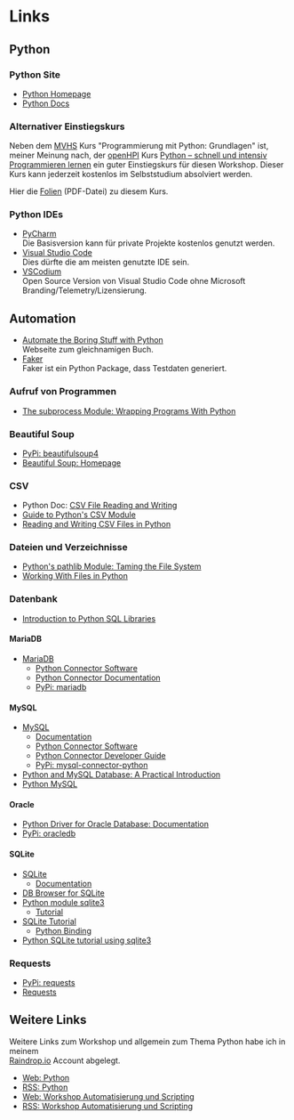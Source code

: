 # Links

## Python
### Python Site
* [Python Homepage](https://python.org)
* [Python Docs](https://docs.python.org/3/)

### Alternativer Einstiegskurs
Neben dem [MVHS](https://www.mvhs.de/) Kurs
"Programmierung mit Python: Grundlagen" ist,
meiner Meinung nach, der 
[openHPI](https://open.hpi.de/) Kurs [Python – schnell und intensiv Programmieren lernen](https://open.hpi.de/courses/python2024)
ein guter Einstiegskurs für diesen Workshop.
Dieser Kurs kann jederzeit kostenlos im
Selbststudium absolviert werden.

Hier die [Folien](./PyMOOC.pdf) (PDF-Datei) zu diesem
Kurs.

### Python IDEs
* [PyCharm](https://www.jetbrains.com/pycharm/download)  
  Die Basisversion kann für private Projekte kostenlos
  genutzt werden.
* [Visual Studio Code](https://code.visualstudio.com/download)  
  Dies dürfte die am meisten genutzte IDE sein.
* [VSCodium](https://github.com/VSCodium/vscodium/releases)  
  Open Source Version von Visual Studio Code ohne 
  Microsoft Branding/Telemetry/Lizensierung.

## Automation
* [Automate the Boring Stuff with Python](https://automatetheboringstuff.com)  
  Webseite zum gleichnamigen Buch.
* [Faker](https://faker.readthedocs.io/en/master/)  
  Faker ist ein Python Package, dass Testdaten generiert.

### Aufruf von Programmen
* [The subprocess Module: Wrapping Programs With Python](https://realpython.com/python-subprocess)

### Beautiful Soup
* [PyPi: beautifulsoup4](https://pypi.org/project/beautifulsoup4/)
* [Beautiful Soup: Homepage](https://www.crummy.com/software/BeautifulSoup/)

### CSV
* Python Doc: [CSV File Reading and Writing](https://docs.python.org/3.12/library/csv.html)
* [Guide to Python's CSV Module](https://dev.to/devasservice/guide-to-pythons-csv-module-32ie)
* [Reading and Writing CSV Files in Python](https://realpython.com/python-csv/)

### Dateien und Verzeichnisse
* [Python's pathlib Module: Taming the File System](https://realpython.com/python-pathlib/)
* [Working With Files in Python](https://realpython.com/working-with-files-in-python/)

### Datenbank
* [Introduction to Python SQL Libraries](https://realpython.com/python-sql-libraries/)

#### MariaDB
* [MariaDB](https://mariadb.org/)
    * [Python Connector Software](https://mariadb.org/connector-python/all-releases/)
    * [Python Connector Documentation](https://mariadb-corporation.github.io/mariadb-connector-python/)
    * [PyPi: mariadb](https://pypi.org/project/mariadb/)

#### MySQL
* [MySQL](https://www.mysql.com/)
    * [Documentation](https://dev.mysql.com/doc/)
    * [Python Connector Software](https://dev.mysql.com/downloads/connector/python/)
    * [Python Connector Developer Guide](https://dev.mysql.com/doc/connector-python/en/)
    * [PyPi: mysql-connector-python](https://pypi.org/project/mysql-connector-python/)
* [Python and MySQL Database: A Practical Introduction](https://realpython.com/python-mysql/)
* [Python MySQL](https://www.w3schools.com/python/python_mysql_getstarted.asp)

#### Oracle
* [Python Driver for Oracle Database: Documentation](https://python-oracledb.readthedocs.io/en/latest/user_guide/installation.html)
* [PyPi: oracledb](https://pypi.org/project/oracledb/)

#### SQLite
* [SQLite](https://www.sqlite.org/)
    * [Documentation](https://www.sqlite.org/docs.html) 
* [DB Browser for SQLite](https://sqlitebrowser.org/)
* [Python module sqlite3](https://docs.python.org/3/library/sqlite3.html)
    * [Tutorial](https://docs.python.org/3/library/sqlite3.html#tutorial) 
* [SQLite Tutorial](https://www.sqlitetutorial.net/)
    * [Python Binding](https://www.sqlitetutorial.net/sqlite-python/)
* [Python SQLite tutorial using sqlite3](https://pynative.com/python-sqlite/)

### Requests
* [PyPi: requests](https://pypi.org/project/requests/)
* [Requests](https://requests.readthedocs.io/en/latest/)

## Weitere Links
Weitere Links zum Workshop und allgemein zum Thema Python
habe ich in meinem  
[Raindrop.io](https://raindrop.io/)
Account abgelegt.

* [Web: Python](https://raindrop.io/maroph/python-53672887)
* [RSS: Python](https://bg.raindrop.io/rss/public/53672887)
* [Web: Workshop Automatisierung und Scripting](https://raindrop.io/maroph/workshop-automatisierung-scripting-53914003)
* [RSS: Workshop Automatisierung und Scripting](https://bg.raindrop.io/rss/public/53914003)
